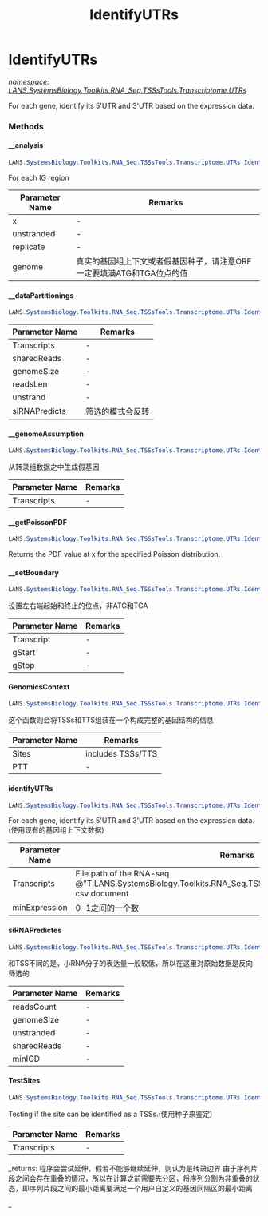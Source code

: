 ﻿---
title: IdentifyUTRs
---

# IdentifyUTRs
_namespace: [LANS.SystemsBiology.Toolkits.RNA_Seq.TSSsTools.Transcriptome.UTRs](N-LANS.SystemsBiology.Toolkits.RNA_Seq.TSSsTools.Transcriptome.UTRs.html)_

For each gene, identify its 5'UTR and 3'UTR based on the expression data.



### Methods

#### __analysis
```csharp
LANS.SystemsBiology.Toolkits.RNA_Seq.TSSsTools.Transcriptome.UTRs.IdentifyUTRs.__analysis(System.Int32,System.Boolean,System.Int32,System.Int64,LANS.SystemsBiology.Toolkits.RNA_Seq.TSSsTools.DocumentFormat.Transcript[],System.Collections.Generic.SortedDictionary{System.String,LANS.SystemsBiology.Toolkits.RNA_Seq.TSSsTools.DocumentFormat.Transcript}@,LANS.SystemsBiology.Toolkits.RNA_Seq.TSSsTools.Transcriptome.UTRs.Replicate@)
```
For each IG region

|Parameter Name|Remarks|
|--------------|-------|
|x|-|
|unstranded|-|
|replicate|-|
|genome|真实的基因组上下文或者假基因种子，请注意ORF一定要填满ATG和TGA位点的值|


#### __dataPartitionings
```csharp
LANS.SystemsBiology.Toolkits.RNA_Seq.TSSsTools.Transcriptome.UTRs.IdentifyUTRs.__dataPartitionings(System.Collections.Generic.IEnumerable{LANS.SystemsBiology.Toolkits.RNA_Seq.TSSsTools.ReadsCount},System.Int32,System.Int32,System.Int64,System.Int32,System.Boolean,System.Boolean)
```


|Parameter Name|Remarks|
|--------------|-------|
|Transcripts|-|
|sharedReads|-|
|genomeSize|-|
|readsLen|-|
|unstrand|-|
|siRNAPredicts|筛选的模式会反转|


#### __genomeAssumption
```csharp
LANS.SystemsBiology.Toolkits.RNA_Seq.TSSsTools.Transcriptome.UTRs.IdentifyUTRs.__genomeAssumption(System.Collections.Generic.IEnumerable{LANS.SystemsBiology.Toolkits.RNA_Seq.TSSsTools.DocumentFormat.Transcript},System.Int64)
```
从转录组数据之中生成假基因

|Parameter Name|Remarks|
|--------------|-------|
|Transcripts|-|


#### __getPoissonPDF
```csharp
LANS.SystemsBiology.Toolkits.RNA_Seq.TSSsTools.Transcriptome.UTRs.IdentifyUTRs.__getPoissonPDF(System.Int32,System.Double)
```
Returns the PDF value at x for the specified Poisson distribution.

#### __setBoundary
```csharp
LANS.SystemsBiology.Toolkits.RNA_Seq.TSSsTools.Transcriptome.UTRs.IdentifyUTRs.__setBoundary(LANS.SystemsBiology.Toolkits.RNA_Seq.TSSsTools.DocumentFormat.Transcript,System.Collections.Generic.SortedDictionary{System.String,Microsoft.VisualBasic.ComponentModel.Value{System.Int32}},System.Collections.Generic.SortedDictionary{System.String,Microsoft.VisualBasic.ComponentModel.Value{System.Int32}})
```
设置左右端起始和终止的位点，非ATG和TGA

|Parameter Name|Remarks|
|--------------|-------|
|Transcript|-|
|gStart|-|
|gStop|-|


#### GenomicsContext
```csharp
LANS.SystemsBiology.Toolkits.RNA_Seq.TSSsTools.Transcriptome.UTRs.IdentifyUTRs.GenomicsContext(System.Collections.Generic.IEnumerable{LANS.SystemsBiology.Toolkits.RNA_Seq.TSSsTools.DocumentFormat.Transcript},LANS.SystemsBiology.Assembly.NCBI.GenBank.TabularFormat.PTT,System.Int32)
```
这个函数则会将TSSs和TTS组装在一个构成完整的基因结构的信息

|Parameter Name|Remarks|
|--------------|-------|
|Sites|includes TSSs/TTS|
|PTT|-|


#### identifyUTRs
```csharp
LANS.SystemsBiology.Toolkits.RNA_Seq.TSSsTools.Transcriptome.UTRs.IdentifyUTRs.identifyUTRs(LANS.SystemsBiology.Assembly.NCBI.GenBank.TabularFormat.PTT,System.Boolean,System.String,System.Int32,System.Double,System.String)
```
For each gene, identify its 5'UTR and 3'UTR based on the expression data.(使用现有的基因组上下文数据)

|Parameter Name|Remarks|
|--------------|-------|
|Transcripts|File path of the RNA-seq @"T:LANS.SystemsBiology.Toolkits.RNA_Seq.TSSsTools.DocumentFormat.Transcript" csv document|
|minExpression|0-1之间的一个数|


#### siRNAPredictes
```csharp
LANS.SystemsBiology.Toolkits.RNA_Seq.TSSsTools.Transcriptome.UTRs.IdentifyUTRs.siRNAPredictes(System.Collections.Generic.IEnumerable{LANS.SystemsBiology.Toolkits.RNA_Seq.TSSsTools.ReadsCount},System.Int64,System.Boolean,System.Int32,System.Int32,System.Int32)
```
和TSS不同的是，小RNA分子的表达量一般较低，所以在这里对原始数据是反向筛选的

|Parameter Name|Remarks|
|--------------|-------|
|readsCount|-|
|genomeSize|-|
|unstranded|-|
|sharedReads|-|
|minIGD|-|


#### TestSites
```csharp
LANS.SystemsBiology.Toolkits.RNA_Seq.TSSsTools.Transcriptome.UTRs.IdentifyUTRs.TestSites(System.Collections.Generic.IEnumerable{LANS.SystemsBiology.Toolkits.RNA_Seq.TSSsTools.ReadsCount},System.Int64,System.Boolean,System.Int32,System.Int32)
```
Testing if the site can be identified as a TSSs.(使用种子来鉴定)

|Parameter Name|Remarks|
|--------------|-------|
|Transcripts|-|

_returns: 程序会尝试延伸，假若不能够继续延伸，则认为是转录边界
 由于序列片段之间会存在重叠的情况，所以在计算之前需要先分区，将序列分割为非重叠的状态，即序列片段之间的最小距离要满足一个用户自定义的基因间隔区的最小距离
 
 _


